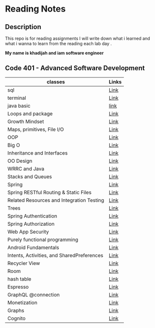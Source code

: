 # Reading Notes

## Description

This repo is for reading assignments
I will write down what i learned and what i wanna to learn from the reading each lab day .

**My name is khadijah and iam software engineer**




 ## Code 401 - Advanced Software Development






| classes                                    | Links                                              |
|--------------------------------------------|----------------------------------------------------|
| sql                                        | [Link](sql.md)                                     |
| terminal                                   | [Link](terminal.md)                                |
| java basic                                 | [link](javabasic.md)                               |
| Loops and package                          | [Link](loopAndImport.md)                           |
| Growth Mindset                             | [Link](GrowthMindset.md)                           |
| Maps, primitives, File I/O                 | [Link](MapsprimitivesFileI/O.md)                   |
| OOP                                        | [Link](oop.md)                                     |
| Big O                                      | [Link](BigO.md)                                    |
| Inheritance and Interfaces                 | [Link](InheritanceAndInterfaces.md)                |
| OO Design                                  | [Link](OODesign.md)                                |
| WRRC and Java                              | [Link](WRRCandJava.md)                             |
| Stacks and Queues                          | [Link](StacksandQueues.md)                         |
| Spring                                     | [Link](./Spring.md)                                |
| Spring RESTful Routing & Static Files      | [Link](./SpringRESTfulRouting%26StaticFiles.md)    |
| Related Resources and Integration Testing  | [Link](./RelatedResourcesandIntegrationTesting.md) |
| Trees                                      | [Link](./Trees.md)                                 |
| Spring Authentication                      | [Link](./SpringAuthentication.md)                  |
| Spring Authorization                       | [Link](./SpringAuthorization.md)                   |
| Web App Security                           | [Link](./WebAppSecurity.md)                        |
| Purely functional programming              | [Link](./Purelyfunctionalprogramming.md)           |
| Android Fundamentals                       | [Link](./AndroidFundamentals.md)                   |
| Intents, Activities, and SharedPreferences | [Link](./IntentsActivitiesandSharedPreferences.md) |
| Recycler View                              | [Link](./RecyclerView.md)                          |
| Room                                       | [Link](./Room.md)                                  |
| hash table                                 | [Link](./hashTable)                                |
| Espresso                                   | [Link](./Espresso)                                 |
| GraphQL @connection                        | [Link](./GraphQL%40connection.md)                  |
| Monetization                               | [Link](./Monetization.md)                          |
| Graphs                                     | [Link](./Graphs.md)                                |
| Cognito                                    | [Link](./Cognito.md)                               |